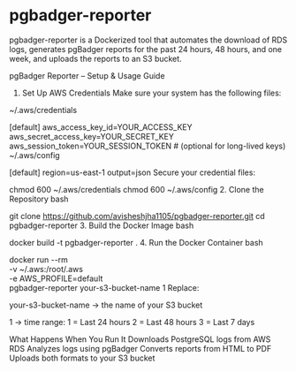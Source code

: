 # pgbadger-reporter
pgbadger-reporter is a Dockerized tool that automates the download of RDS logs, generates pgBadger reports for the past 24 hours, 48 hours, and one week, and uploads the reports to an S3 bucket.

 pgBadger Reporter – Setup & Usage Guide
 1. Set Up AWS Credentials
Make sure your system has the following files:

~/.aws/credentials

[default]
aws_access_key_id=YOUR_ACCESS_KEY
aws_secret_access_key=YOUR_SECRET_KEY
aws_session_token=YOUR_SESSION_TOKEN  # (optional for long-lived keys)
~/.aws/config

[default]
region=us-east-1
output=json
Secure your credential files:

chmod 600 ~/.aws/credentials
chmod 600 ~/.aws/config
 2. Clone the Repository
bash

git clone https://github.com/avisheshjha1105/pgbadger-reporter.git
cd pgbadger-reporter
 3. Build the Docker Image
bash

docker build -t pgbadger-reporter .
4. Run the Docker Container
bash

docker run --rm \
  -v ~/.aws:/root/.aws \
  -e AWS_PROFILE=default \
  pgbadger-reporter your-s3-bucket-name 1
Replace:

your-s3-bucket-name → the name of your S3 bucket

1 → time range:
1 = Last 24 hours
2 = Last 48 hours
3 = Last 7 days

What Happens When You Run It
Downloads PostgreSQL logs from AWS RDS
Analyzes logs using pgBadger
Converts reports from HTML to PDF
Uploads both formats to your S3 bucket


